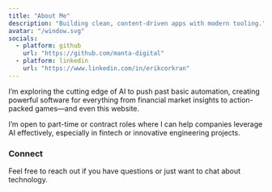 ```yaml
---
title: "About Me"
description: "Building clean, content-driven apps with modern tooling."
avatar: "/window.svg"
socials:
  - platform: github
    url: "https://github.com/manta-digital"
  - platform: linkedin
    url: "https://www.linkedin.com/in/erikcorkran"
---
```


I’m exploring the cutting edge of AI to push past basic automation, creating powerful software for everything from financial market insights to action-packed games—and even this website. 

I’m open to part-time or contract roles where I can help companies leverage AI effectively, especially in fintech or innovative engineering projects.

### Connect
Feel free to reach out if you have questions or just want to chat about technology.

